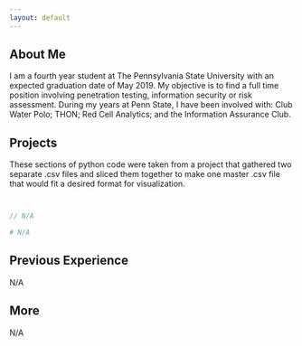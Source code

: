 ```yaml
---
layout: default
---
```


## About Me

I am a fourth year student at The Pennsylvania State University with an expected graduation date of May 2019. My objective is to find a full time position involving penetration testing, information security or risk assessment. During my years at Penn State, I have been involved with: Club Water Polo; THON; Red Cell Analytics; and the Information Assurance Club.

## Projects

These sections of python code were taken from a project that gathered two separate .csv files and sliced them together to make one master .csv file that would fit a desired format for visualization.

```python

```

```python

```



```js
// N/A
```


```python
# N/A
```

## Previous Experience

N/A

## More

N/A

